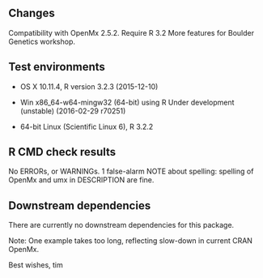 ## Changes
Compatibility with OpenMx 2.5.2. Require R 3.2
More features for Boulder Genetics workshop.

## Test environments
* OS X 10.11.4, R version 3.2.3 (2015-12-10)
* Win x86_64-w64-mingw32 (64-bit) using R Under development (unstable) (2016-02-29 r70251)

* 64-bit Linux (Scientific Linux 6), R 3.2.2

## R CMD check results

No ERRORs, or WARNINGs. 1 false-alarm NOTE about spelling:
 spelling of OpenMx and umx in DESCRIPTION are fine.

## Downstream dependencies

There are currently no downstream dependencies for this package.

Note: One example takes too long, reflecting slow-down in current CRAN OpenMx.

Best wishes, tim